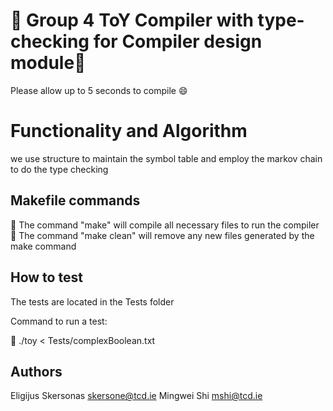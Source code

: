 # 🧸 Group 4 ToY Compiler with type-checking for Compiler design module🧸

Please allow up to 5 seconds to compile 😄

# Functionality and Algorithm
we use structure to maintain the symbol table and employ the markov chain to do the type checking

## Makefile commands

🧸 The command "make" will compile all necessary files to run the compiler  
🧸 The command "make clean" will remove any new files generated by the make command

## How to test

The tests are located in the Tests folder

Command to run a test:

🧸 ./toy < Tests/complexBoolean.txt

## Authors

Eligijus Skersonas skersone@tcd.ie
Mingwei Shi mshi@tcd.ie
